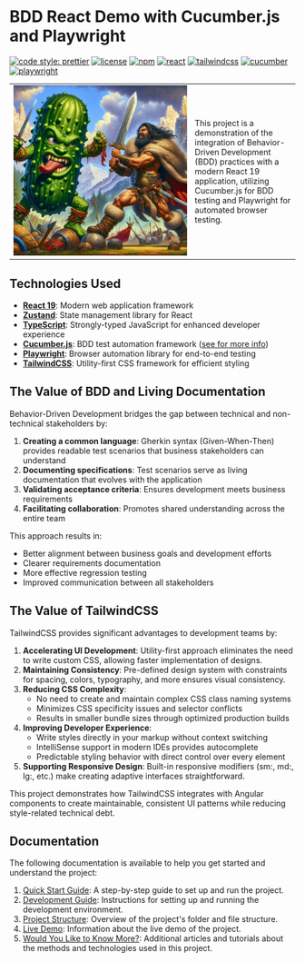 # BDD React Demo with Cucumber.js and Playwright

[![code style: prettier](https://img.shields.io/badge/code_style-prettier-ff69b4.svg?style=flat-square)](https://prettier.io) [![license](https://img.shields.io/badge/license-0BSD-green.svg)](https://github.com/code-chimp/bdd-ng-app/blob/main/LICENSE) [![npm](https://img.shields.io/npm/v/npm.svg)](https://www.npmjs.com/package/npm) [![react](https://img.shields.io/badge/react-19.1.0-red.svg)](https://react.dev/) [![tailwindcss](https://img.shields.io/badge/tailwindcss-3.3.2-blue.svg)](https://tailwindcss.com/) [![cucumber](https://img.shields.io/badge/cucumber-8.7.0-yellow.svg)](https://cucumber.io/) [![playwright](https://img.shields.io/badge/playwright-1.38.0-orange.svg)](https://playwright.dev/)

<table style="border:none">
<tbody>
  <tr>
    <td style="border:none;min-width:205px;text-align:center">
      <img src="assets/taming-assurance.jpg" alt="Taming Assurance Tests" width=400 height=200 style="min-width:300px;min-height:300px">
    </td>
    <td style="border:none">
      <p>
        This project is a demonstration of the integration of Behavior-Driven Development (BDD) practices with a modern
        React 19 application, utilizing Cucumber.js for BDD testing and Playwright for automated browser testing.
      </p>
    </td>
  </tr>
</tbody>
</table>

## Technologies Used

- **[React 19](https://react.dev)**: Modern web application framework
- **[Zustand](https://zustand-demo.pmnd.rs)**: State management library for React
- **[TypeScript](https://www.typescriptlang.org/)**: Strongly-typed JavaScript for enhanced developer experience
- **[Cucumber.js](https://cucumber.io/)**: BDD test automation framework ([see for more info](https://cucumber.io/docs/guides/10-minute-tutorial))
- **[Playwright](https://playwright.dev/)**: Browser automation library for end-to-end testing
- **[TailwindCSS](https://tailwindcss.com/)**: Utility-first CSS framework for efficient styling

## The Value of BDD and Living Documentation

Behavior-Driven Development bridges the gap between technical and non-technical stakeholders by:

1. **Creating a common language**: Gherkin syntax (Given-When-Then) provides readable test scenarios that business stakeholders can understand
2. **Documenting specifications**: Test scenarios serve as living documentation that evolves with the application
3. **Validating acceptance criteria**: Ensures development meets business requirements
4. **Facilitating collaboration**: Promotes shared understanding across the entire team

This approach results in:

- Better alignment between business goals and development efforts
- Clearer requirements documentation
- More effective regression testing
- Improved communication between all stakeholders

## The Value of TailwindCSS

TailwindCSS provides significant advantages to development teams by:

1. **Accelerating UI Development**: Utility-first approach eliminates the need to write custom CSS, allowing faster implementation of designs.
2. **Maintaining Consistency**: Pre-defined design system with constraints for spacing, colors, typography, and more ensures visual consistency.
3. **Reducing CSS Complexity**:
   - No need to create and maintain complex CSS class naming systems
   - Minimizes CSS specificity issues and selector conflicts
   - Results in smaller bundle sizes through optimized production builds
4. **Improving Developer Experience**:
   - Write styles directly in your markup without context switching
   - IntelliSense support in modern IDEs provides autocomplete
   - Predictable styling behavior with direct control over every element
5. **Supporting Responsive Design**: Built-in responsive modifiers (sm:, md:, lg:, etc.) make creating adaptive interfaces straightforward.

This project demonstrates how TailwindCSS integrates with Angular components to create maintainable, consistent UI patterns while
reducing style-related technical debt.

## Documentation

The following documentation is available to help you get started and understand the project:

1. [Quick Start Guide](./docs/quick-start-guide.md): A step-by-step guide to set up and run the project.
2. [Development Guide](./docs/development-guide.md): Instructions for setting up and running the development environment.
3. [Project Structure](./docs/project-structure.md): Overview of the project's folder and file structure.
4. [Live Demo](./docs/live-demo.md): Information about the live demo of the project.
5. [Would You Like to Know More?](./docs/would-you-like-to-know-more.md): Additional articles and tutorials about the methods and technologies used in this project.


